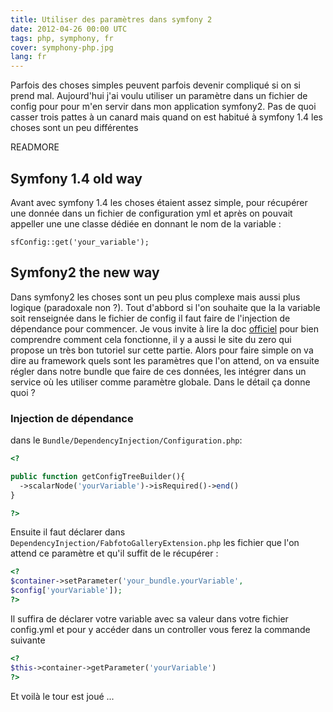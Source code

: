 ```yaml
---
title: Utiliser des paramètres dans symfony 2
date: 2012-04-26 00:00 UTC
tags: php, symphony, fr
cover: symphony-php.jpg
lang: fr
---
```


Parfois des choses simples peuvent parfois devenir compliqué si on si
prend mal. Aujourd'hui j'ai voulu utiliser un paramètre dans un fichier
de config pour pour m'en servir dans mon application symfony2. Pas de
quoi casser trois pattes à un canard mais quand on est habitué à symfony
1.4 les choses sont un peu différentes 

READMORE

## Symfony 1.4 old way 

Avant avec symfony 1.4 les choses étaient assez simple, pour récupérer
une donnée dans un fichier de configuration yml et après on pouvait
appeller une une classe dédiée en donnant le nom de la variable : 

`sfConfig::get('your_variable');`

## Symfony2 the new way 

Dans symfony2 les choses sont un peu plus complexe mais aussi plus
logique (paradoxale non ?). Tout d'abbord si l'on souhaite que la la
variable soit renseignée dans le fichier de config il faut faire de
l'injection de dépendance pour commencer. Je vous invite à lire la doc
[officiel](http://symfony.com/doc/master/components/dependency_injection/introduction.html)
pour bien comprendre comment cela fonctionne, il y a aussi le site du
zero qui propose un très bon tutoriel sur cette partie. Alors pour faire
simple on va dire au framework quels sont les paramètres que l'on
attend, on va ensuite régler dans notre bundle que faire de ces données,
les intégrer dans un service où les utiliser comme paramètre globale.
Dans le détail ça donne quoi ?

### Injection de dépendance 

dans le `Bundle/DependencyInjection/Configuration.php`:


```php
<?

public function getConfigTreeBuilder(){
  ->scalarNode('yourVariable')->isRequired()->end() 
}

?>
```
Ensuite il faut déclarer dans `DependencyInjection/FabfotoGalleryExtension.php` les fichier que l'on attend ce paramètre et qu'il suffit de le récupérer : 

```php
<?
$container->setParameter('your_bundle.yourVariable',
$config['yourVariable']);
?>
```

Il suffira de déclarer votre variable avec sa valeur dans votre fichier
config.yml et pour y accéder dans un controller vous ferez la commande
suivante 

```php
<?
$this->container->getParameter('yourVariable')
?>
```
Et voilà le tour est joué ...

